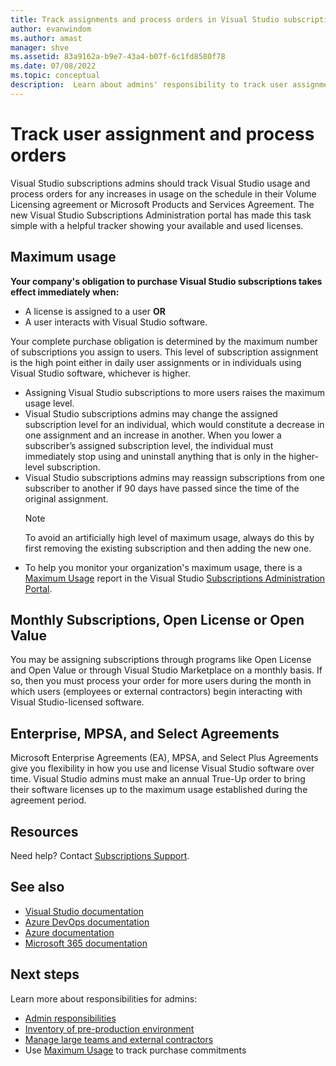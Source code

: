 ```yaml
---
title: Track assignments and process orders in Visual Studio subscriptions | Visual Studio Marketplace
author: evanwindom
ms.author: amast
manager: shve
ms.assetid: 83a9162a-b9e7-43a4-b07f-6c1fd8580f78
ms.date: 07/08/2022
ms.topic: conceptual
description:  Learn about admins' responsibility to track user assignments and process orders.
---
```


# Track user assignment and process orders

Visual Studio subscriptions admins should track Visual Studio usage and process orders for any increases in usage on the schedule in their Volume Licensing agreement or Microsoft Products and Services Agreement. The new Visual Studio Subscriptions Administration portal has made this task simple with a helpful tracker showing your available and used licenses.

## Maximum usage

**Your company's obligation to purchase Visual Studio subscriptions takes effect immediately when:**
+ A license is assigned to a user **OR**
+ A user interacts with Visual Studio software.

Your complete purchase obligation is determined by the maximum number of subscriptions you assign to users. This level of subscription assignment is the high point either in daily user assignments or in individuals using Visual Studio software, whichever is higher.

+ Assigning Visual Studio subscriptions to more users raises the maximum usage level.  
+ Visual Studio subscriptions admins may change the assigned subscription level for an individual, which would constitute a decrease in one assignment and an increase in another. When you lower a subscriber’s assigned subscription level, the individual must immediately stop using and uninstall anything that is only in the higher-level subscription. 
+ Visual Studio subscriptions admins may reassign subscriptions from one subscriber to another if 90 days have passed since the time of the original assignment. 
    > [!NOTE]
    > To avoid an artificially high level of maximum usage, always do this by first removing the existing subscription and then adding the new one. 
+ To help you monitor your organization's maximum usage, there is a [Maximum Usage](maximum-usage.md) report in the Visual Studio [Subscriptions Administration Portal](https://manage.visualstudio.com). 

## Monthly Subscriptions, Open License or Open Value

You may be assigning subscriptions through  programs like Open License and Open Value or through Visual Studio Marketplace on a monthly basis. If so, then you must process your order for more users during the month in which users (employees or external contractors) begin interacting with Visual Studio-licensed software.

## Enterprise, MPSA, and Select Agreements

Microsoft Enterprise Agreements (EA), MPSA, and Select Plus Agreements give you flexibility in how you use and license Visual Studio software over time. Visual Studio admins must make an annual True-Up order to bring their software licenses up to the maximum usage established during the agreement period.

## Resources

Need help?  Contact [Subscriptions Support](https://aka.ms/vsadminhelp).

## See also

+ [Visual Studio documentation](/visualstudio/)
+ [Azure DevOps documentation](/azure/devops/)
+ [Azure documentation](/azure/)
+ [Microsoft 365 documentation](/microsoft-365/)

## Next steps

Learn more about responsibilities for admins:
+ [Admin responsibilities](admin-responsibilities.md)
+ [Inventory of pre-production environment](admin-inventory.md)
+ [Manage large teams and external contractors](manage-teams.md)
+ Use [Maximum Usage](maximum-usage.md) to track purchase commitments